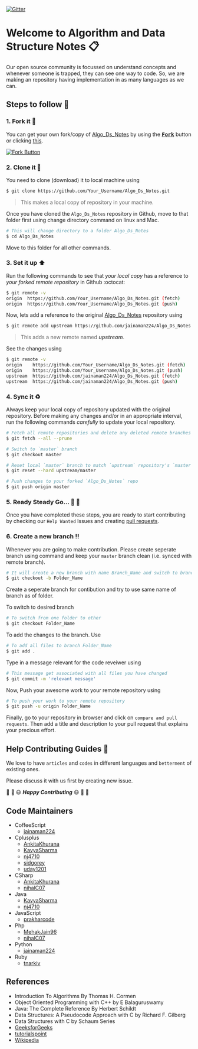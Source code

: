 [![Gitter](https://badges.gitter.im/Algo_Ds_Notes/Algo_Ds_Notes.svg)](https://gitter.im/Algo_Ds_Notes/Algo_Ds_Notes?utm_source=badge&utm_medium=badge&utm_campaign=pr-badge)


# Welcome to Algorithm and Data Structure Notes :clipboard:

Our open source community is focussed on understand concepts and whenever someone is trapped, they can see one way to code. So, we are making an repository having implementation in as many languages as we can.

## Steps to follow :scroll:

### 1. Fork it :fork_and_knife:

You can get your own fork/copy of [Algo_Ds_Notes](https://github.com/jainaman224/Algo_Ds_Notes) by using the <a href="https://github.com/jainaman224/Algo_Ds_Notes/new/master?readme=1#fork-destination-box"><kbd><b>Fork</b></kbd></a> button or clicking [this](https://github.com/jainaman224/Algo_Ds_Notes/new/master?readme=1#fork-destination-box).

 [![Fork Button](https://help.github.com/assets/images/help/repository/fork_button.jpg)](https://github.com/jainaman224/Algo_Ds_Notes)

### 2. Clone it :busts_in_silhouette:

You need to clone (download) it to local machine using

```sh
$ git clone https://github.com/Your_Username/Algo_Ds_Notes.git
```

> This makes a local copy of repository in your machine.

Once you have cloned the `Algo_Ds_Notes` repository in Github, move to that folder first using change directory command on linux and Mac.

```sh
# This will change directory to a folder Algo_Ds_Notes
$ cd Algo_Ds_Notes
```

Move to this folder for all other commands.

### 3. Set it up :arrow_up:

Run the following commands to see that *your local copy* has a reference to *your forked remote repository* in Github :octocat:

```sh
$ git remote -v
origin  https://github.com/Your_Username/Algo_Ds_Notes.git (fetch)
origin  https://github.com/Your_Username/Algo_Ds_Notes.git (push)
```

Now, lets add a reference to the original [Algo_Ds_Notes](https://github.com/jainaman224/Algo_Ds_Notes) repository using

```sh
$ git remote add upstream https://github.com/jainaman224/Algo_Ds_Notes.git
```

> This adds a new remote named ***upstream***.

See the changes using

```sh
$ git remote -v
origin    https://github.com/Your_Username/Algo_Ds_Notes.git (fetch)
origin    https://github.com/Your_Username/Algo_Ds_Notes.git (push)
upstream  https://github.com/jainaman224/Algo_Ds_Notes.git (fetch)
upstream  https://github.com/jainaman224/Algo_Ds_Notes.git (push)
```

### 4. Sync it :recycle:

Always keep your local copy of repository updated with the original repository.
Before making any changes and/or in an appropriate interval, run the following commands *carefully* to update your local repository.

```sh
# Fetch all remote repositories and delete any deleted remote branches
$ git fetch --all --prune

# Switch to `master` branch
$ git checkout master

# Reset local `master` branch to match `upstream` repository's `master` branch
$ git reset --hard upstream/master

# Push changes to your forked `Algo_Ds_Notes` repo
$ git push origin master
```

### 5. Ready Steady Go... :turtle: :rabbit2:

Once you have completed these steps, you are ready to start contributing by checking our `Help Wanted` Issues and creating [pull requests](https://github.com/jainaman224/Algo_Ds_Notes/pulls).

### 6. Create a new branch :bangbang:

Whenever you are going to make contribution. Please create seperate branch using command and keep your `master` branch clean (i.e. synced with remote branch).

```sh
# It will create a new branch with name Branch_Name and switch to branch Folder_Name
$ git checkout -b Folder_Name
```

Create a seperate branch for contibution and try to use same name of branch as of folder.

To switch to desired branch

```sh
# To switch from one folder to other
$ git checkout Folder_Name
```

To add the changes to the branch. Use

```sh
# To add all files to branch Folder_Name
$ git add .
```

Type in a message relevant for the code reveiwer using

```sh
# This message get associated with all files you have changed
$ git commit -m 'relevant message'
```

Now, Push your awesome work to your remote repository using

```sh
# To push your work to your remote repository
$ git push -u origin Folder_Name
```

Finally, go to your repository in browser and click on `compare and pull requests`.
Then add a title and description to your pull request that explains your precious effort.

## Help Contributing Guides :crown:

We love to have `articles` and `codes` in different languages and `betterment` of existing ones.

Please discuss it with us first by creating new issue.

:tada: :confetti_ball: :smiley: _**Happy Contributing**_ :smiley: :confetti_ball: :tada:

## Code Maintainers

- CoffeeScript
    - [jainaman224](https://github.com/jainaman224)
- Cplusplus
    - [AnkitaKhurana](https://github.com/AnkitaKhurana)
    - [KavyaSharma](https://github.com/KavyaSharma)
    - [nj4710](https://github.com/nj4710)
    - [sidgorey](https://github.com/sidgorey)
    - [uday1201](https://github.com/uday1201)
- CSharp
    - [AnkitaKhurana](https://github.com/AnkitaKhurana)
    - [nihalC07](https://github.com/nihalC07)
- Java
    - [KavyaSharma](https://github.com/KavyaSharma)
    - [nj4710](https://github.com/nj4710)
- JavaScript
    - [prakharcode](https://github.com/prakharcode)
- Php
    - [MehakJain96](https://github.com/MehakJain96)
    - [nihalC07](https://github.com/nihalC07)
- Python
    - [jainaman224](https://github.com/jainaman224)
- Ruby
    - [tnarkiv](https://github.com/tnarkiv)

## References

- Introduction To Algorithms By Thomas H. Cormen
- Object Oriented Programming with C++ by E Balaguruswamy
- Java: The Complete Reference By Herbert Schildt
- Data Structures: A Pseudocode Approach with C by Richard F. Gilberg
- Data Structures with C by Schaum Series
- [GeeksforGeeks](http://www.geeksforgeeks.org)
- [tutorialspoint](http://www.tutorialspoint.com)
- [Wikipedia](https://en.wikipedia.org)
